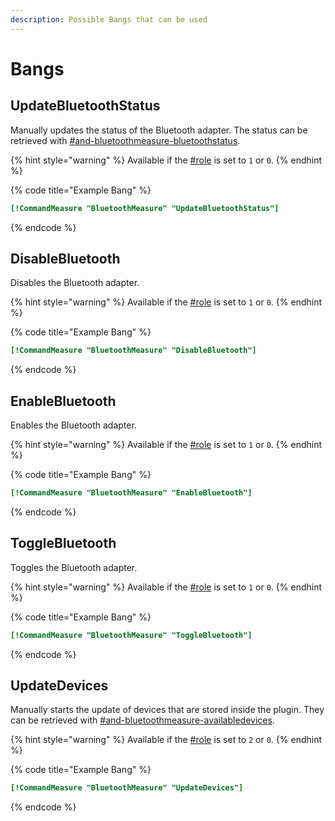 ```yaml
---
description: Possible Bangs that can be used
---
```


# Bangs

## UpdateBluetoothStatus

Manually updates the status of the Bluetooth adapter. The status can be retrieved with [#and-bluetoothmeasure-bluetoothstatus](section-variables.md#and-bluetoothmeasure-bluetoothstatus "mention").

{% hint style="warning" %}
Available if the [#role](options.md#role "mention") is set to `1` or `0`.
{% endhint %}

{% code title="Example Bang" %}
```ini
[!CommandMeasure "BluetoothMeasure" "UpdateBluetoothStatus"]
```
{% endcode %}

## DisableBluetooth

Disables the Bluetooth adapter.

{% hint style="warning" %}
Available if the [#role](options.md#role "mention") is set to `1` or `0`.
{% endhint %}

{% code title="Example Bang" %}
```ini
[!CommandMeasure "BluetoothMeasure" "DisableBluetooth"]
```
{% endcode %}

## EnableBluetooth

Enables the Bluetooth adapter.

{% hint style="warning" %}
Available if the [#role](options.md#role "mention") is set to `1` or `0`.
{% endhint %}

{% code title="Example Bang" %}
```ini
[!CommandMeasure "BluetoothMeasure" "EnableBluetooth"]
```
{% endcode %}

## ToggleBluetooth

Toggles the Bluetooth adapter.

{% hint style="warning" %}
Available if the [#role](options.md#role "mention") is set to `1` or `0`.
{% endhint %}

{% code title="Example Bang" %}
```ini
[!CommandMeasure "BluetoothMeasure" "ToggleBluetooth"]
```
{% endcode %}

## UpdateDevices

Manually starts the update of devices that are stored inside the plugin. They can be retrieved with [#and-bluetoothmeasure-availabledevices](section-variables.md#and-bluetoothmeasure-availabledevices "mention").

{% hint style="warning" %}
Available if the [#role](options.md#role "mention") is set to `2` or `0`.
{% endhint %}

{% code title="Example Bang" %}
```ini
[!CommandMeasure "BluetoothMeasure" "UpdateDevices"]
```
{% endcode %}
